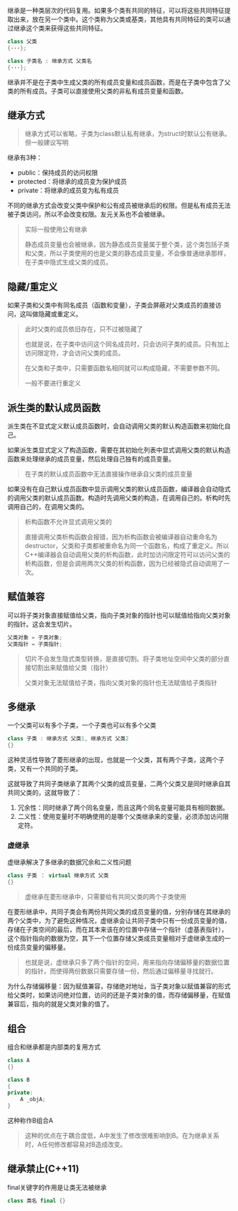 继承是一种类层次的代码复用。如果多个类有共同的特征，可以将这些共同特征提取出来，放在另一个类中。这个类称为父类或基类，其他具有共同特征的类可以通过继承这个类来获得这些共同特征。

```c++
class 父类 
{···};

class 子类名 : 继承方式 父类名 
{···};
```

继承并不是在子类中生成父类的所有成员变量和成员函数，而是在子类中包含了父类的所有成员。子类可以直接使用父类的非私有成员变量和函数。
## 继承方式

> 继承方式可以省略，子类为class默认私有继承，为struct时默认公有继承。但一般建议写明

继承有3种：
- public：保持成员的访问权限
- protected：将继承的成员变为保护成员
- private：将继承的成员变为私有成员

不同的继承方式会改变父类中保护和公有成员被继承后的权限。但是私有成员无法被子类访问，所以不会改变权限。友元关系也不会被继承。

>实际一般使用公有继承
>
>静态成员变量也会被继承，因为静态成员变量属于整个类，这个类包括子类和父类，所以子类使用的也是父类的静态成员变量，不会像普通继承那样，在子类中隐式生成父类的成员。

## 隐藏/重定义

如果子类和父类中有同名成员（函数和变量），子类会屏蔽对父类成员的直接访问，这叫做隐藏或重定义。

> 此时父类的成员依旧存在，只不过被隐藏了
>
>也就是说，在子类中访问这个同名成员时，只会访问子类的成员。只有加上访问限定符，才会访问父类的成员。
>
>在父类和子类中，只需要函数名相同就可以构成隐藏，不需要参数不同。
>
>一般不要进行重定义

## 派生类的默认成员函数

派生类在不显式定义默认成员函数时，会自动调用父类的默认构造函数来初始化自己。

如果派生类显式定义了构造函数，需要在其初始化列表中显式调用父类的默认构造函数来处理继承的成员变量，然后处理自己独有的成员变量。
> 在子类的默认成员函数中无法直接操作继承自父类的成员变量

如果没有在自己默认成员函数中显示调用父类的默认成员函数，编译器会自动隐式的调用父类的默认成员函数。构造时先调用父类的构造，在调用自己的。析构时先调用自己的，在调用父类的。

>析构函数不允许显式调用父类的
>
> 直接调用父类析构函数会报错，因为析构函数会被编译器自动重命名为 destructor，父类和子类都被重命名为同一个函数名，构成了重定义。所以C++编译器会自动调用父类的析构函数，此时加访问限定符可以访问父类的析构函数，但是会调用两次父类的析构函数，因为已经被隐式自动调用了一次。

## 赋值兼容

可以将子类对象直接赋值给父类，指向子类对象的指针也可以赋值给指向父类对象的指针。这会发生切片。
```c++
父类对象 = 子类对象;
父类指针 = 子类指针;
```

> 切片不会发生隐式类型转换，是直接切割。将子类地址空间中父类的部分直接切割出来赋值给父类（指针）
> 
>父类对象无法赋值给子类，指向父类对象的指针也无法赋值给子类指针
## 多继承

一个父类可以有多个子类，一个子类也可以有多个父类
```c++
class 子类 : 继承方式 父类1, 继承方式 父类2
{}
```

这种灵活性导致了菱形继承的出现，也就是一个父类，其有两个子类，这两个子类，又有一个共同的子类。

这就导致了共同子类继承了其两个父类的成员变量，二两个父类又是同时继承自其共同父类的，这就导致了：
1. 冗余性：同时继承了两个同名变量，而且这两个同名变量可能具有相同数据。
2. 二义性：使用变量时不明确使用的是哪个父类继承来的变量，必须添加访问限定符。
### 虚继承

虚继承解决了多继承的数据冗余和二义性问题

```c++
class 子类 ： virtual 继承方式 父类
{}
```
> 虚继承在菱形继承中，只需要给有共同父类的两个子类使用

在菱形继承中，共同子类会有两份共同父类的成员变量的值，分别存储在其继承的两个父类中，为了避免这种情况，虚继承会让共同子类中只有一份成员变量的值，存储在子类空间的最后，而在其本来该在的位置中存储一个指针（虚基表指针），这个指针指向的数据为空，其下一个位置存储父类成员变量相对于虚继承生成的一份成员变量的偏移量。

> 也就是说，虚继承只多了两个指针的空间，用来指向存储偏移量的数据位置的指针，而使得两份数据只需要存储一份，然后通过偏移量寻找就行。

为什么存储偏移量：因为赋值兼容，存储绝对地址，当子类对象以赋值兼容的形式给父类时，如果访问绝对位置，访问的还是子类对象的值，而存储偏移量，在赋值兼容后，指向的就是父类对象的值了。

## 组合

组合和继承都是内部类的复用方式

```C++
class A
{}

class B
{
private:
	A _objA;
}
```
这种称作B组合A

> 这种的优点在于耦合度低，A中发生了修改很难影响到B。在为继承关系时，A任何修改都容易对B造成改变。

## 继承禁止(C++11)
final关键字的作用是让类无法被继承

```c++
class 类名 final {}
```

